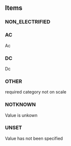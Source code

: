 

<!-- end of short definition -->
## Items

### NON_ELECTRIFIED


### AC
Ac

### DC
Dc

### OTHER
required category not on scale

### NOTKNOWN
Value is unkown

### UNSET
Value has not been specified
